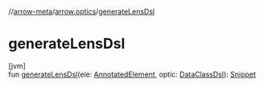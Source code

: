 //[arrow-meta](../../index.md)/[arrow.optics](index.md)/[generateLensDsl](generate-lens-dsl.md)

# generateLensDsl

[jvm]\
fun [generateLensDsl](generate-lens-dsl.md)(ele: [AnnotatedElement](-annotated-element/index.md), optic: [DataClassDsl](index.md#-1612631170%2FClasslikes%2F-35121544)): [Snippet](-snippet/index.md)
